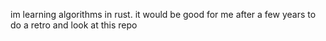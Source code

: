 im learning algorithms in rust. it would be good for me after a few years to do a retro and look at this repo 
